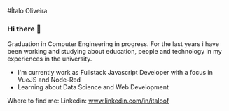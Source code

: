 #Ítalo Oliveira
### Hi there 👋

<!--
**ItaloOliveiraF/ItaloOliveiraF** is a ✨ _special_ ✨ repository because its `README.md` (this file) appears on your GitHub profile.

- 🔭 I’m currently working on ...
- 🌱 I’m currently learning ...
- 👯 I’m looking to collaborate on ...
- 🤔 I’m looking for help with ...
- 💬 Ask me about ...
- 📫 How to reach me: ...
- 😄 Pronouns: ...
- ⚡ Fun fact: ...
-->

Graduation in Computer Engineering in progress. For the last years i have been working and studying about education, people and technology in my experiences in the university.
  * I'm currently work as Fullstack Javascript Developer with a focus in VueJS and Node-Red 
  * Learning about Data Science and Web Development

Where to find me:
  Linkedin: www.linkedin.com/in/italoof
